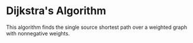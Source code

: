 # Dijkstra's Algorithm
This algorithm finds the single source shortest path over a weighted graph with nonnegative weights.
